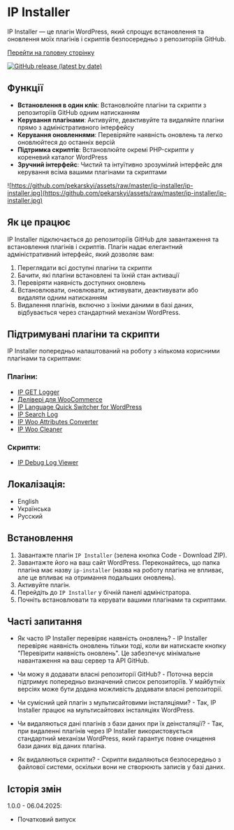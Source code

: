 # IP Installer

IP Installer — це плагін WordPress, який спрощує встановлення та оновлення моїх плагінів і скриптів безпосередньо з репозиторіїв GitHub.

[Перейти на головну сторінку](https://github.com/pekarskyi/ip-installer)

[![GitHub release (latest by date)](https://img.shields.io/github/v/release/pekarskyi/ip-installer?style=for-the-badge)](https://GitHub.com/pekarskyi/ip-installer/releases/)

## Функції

- **Встановлення в один клік**: Встановлюйте плагіни та скрипти з репозиторіїв GitHub одним натисканням
- **Керування плагінами**: Активуйте, деактивуйте та видаляйте плагіни прямо з адміністративного інтерфейсу
- **Керування оновленнями**: Перевіряйте наявність оновлень та легко оновлюйтеся до останніх версій
- **Підтримка скриптів**: Встановлюйте окремі PHP-скрипти у кореневий каталог WordPress
- **Зручний інтерфейс**: Чистий та інтуїтивно зрозумілий інтерфейс для керування всіма вашими плагінами та скриптами

![https://github.com/pekarskyi/assets/raw/master/ip-installer/ip-installer.jpg](https://github.com/pekarskyi/assets/raw/master/ip-installer/ip-installer.jpg)

## Як це працює

IP Installer підключається до репозиторіїв GitHub для завантаження та встановлення плагінів і скриптів. Плагін надає елегантний адміністративний інтерфейс, який дозволяє вам:

1. Переглядати всі доступні плагіни та скрипти
2. Бачити, які плагіни встановлені та їхній стан активації
3. Перевіряти наявність доступних оновлень
4. Встановлювати, оновлювати, активувати, деактивувати або видаляти одним натисканням
5. Видалення плагінів, включно з їхніми даними в базі даних, відбувається через стандартний механізм WordPress.

## Підтримувані плагіни та скрипти

IP Installer попередньо налаштований на роботу з кількома корисними плагінами та скриптами:

### Плагіни:
- [IP GET Logger](https://github.com/pekarskyi/ip-get-logger)
- [Делівері для WooCommerce](https://github.com/pekarskyi/ip-delivery-shipping)
- [IP Language Quick Switcher for WordPress](https://github.com/pekarskyi/ip-language-quick-switcher-for-wp)
- [IP Search Log](https://github.com/pekarskyi/ip-search-log)
- [IP Woo Attributes Converter](https://github.com/pekarskyi/ip-woo-attribute-converter)
- [IP Woo Cleaner](https://github.com/pekarskyi/ip-woo-cleaner)

### Скрипти:
- [IP Debug Log Viewer](https://github.com/pekarskyi/ip-debug-log-viewer)

## Локалізація:

- English
- Українська
- Русский

## Встановлення

1. Завантажте плагін `IP Installer` (зелена кнопка Code - Download ZIP).
2. Завантажте його на ваш сайт WordPress. Переконайтесь, що папка плагіна має назву `ip-installer` (назва на роботу плагіна не впливає, але це впливає на отримання подальших оновлень).
3. Активуйте плагін.
4. Перейдіть до `IP Installer` у бічній панелі адміністратора.
5. Почніть встановлювати та керувати вашими плагінами та скриптами.

## Часті запитання

- Як часто IP Installer перевіряє наявність оновлень? - IP Installer перевіряє наявність оновлень тільки тоді, коли ви натискаєте кнопку "Перевірити наявність оновлень". Це забезпечує мінімальне навантаження на ваш сервер та API GitHub.

- Чи можу я додавати власні репозиторії GitHub? - Поточна версія підтримує попередньо визначений список репозиторіїв. У майбутніх версіях може бути додана можливість додавати власні репозиторії.

- Чи сумісний цей плагін з мультисайтовими інсталяціями? - Так, IP Installer працює на мультисайтових інсталяціях WordPress.

- Чи видаляються дані плагінів з бази даних при їх деінсталяції? - Так, при видаленні плагінів через IP Installer використовується стандартний механізм WordPress, який гарантує повне очищення бази даних від даних плагіна.

- Як видаляються скрипти? - Скрипти видаляються безпосередньо з файлової системи, оскільки вони не створюють записів у базі даних.

## Історія змін

1.0.0 - 06.04.2025:
- Початковий випуск
